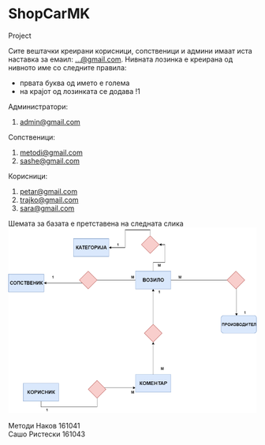 # ShopCarMK
Project 



Сите вештачки креирани корисници, сопственици и админи имаат иста наставка за емаил: ...@gmail.com.
Нивната лозинка е креирана од нивното име со следните правила:
- првата буква од  името е голема
- на крајот од лозинката се додава !1

Администратори:
1. admin@gmail.com

Сопственици:
1. metodi@gmail.com
2. sashe@gmail.com

Корисници:
1. petar@gmail.com
2. trajko@gmail.com
3. sara@gmail.com


Шемата за базата е претставена на следната слика
![Database](database.png)

Методи Наков 161041 <br/>
Сашо Ристески 161043 <br/>

